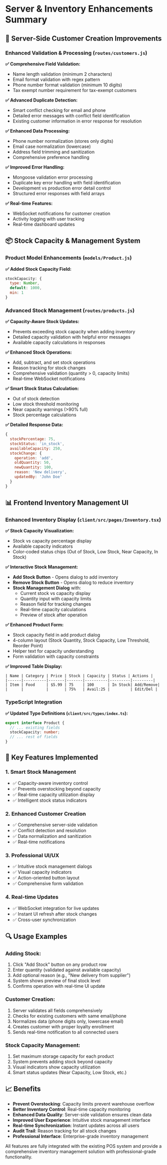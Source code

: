 # Server & Inventory Enhancements Summary

## 🔧 Server-Side Customer Creation Improvements

### Enhanced Validation & Processing (`routes/customers.js`)

**✅ Comprehensive Field Validation:**
- Name length validation (minimum 2 characters)
- Email format validation with regex pattern
- Phone number format validation (minimum 10 digits)
- Tax exempt number requirement for tax-exempt customers

**✅ Advanced Duplicate Detection:**
- Smart conflict checking for email and phone
- Detailed error messages with conflict field identification
- Existing customer information in error response for resolution

**✅ Enhanced Data Processing:**
- Phone number normalization (stores only digits)
- Email case normalization (lowercase)
- Address field trimming and sanitization
- Comprehensive preference handling

**✅ Improved Error Handling:**
- Mongoose validation error processing
- Duplicate key error handling with field identification
- Development vs production error detail control
- Structured error responses with field arrays

**✅ Real-time Features:**
- WebSocket notifications for customer creation
- Activity logging with user tracking
- Real-time dashboard updates

## 📦 Stock Capacity & Management System

### Product Model Enhancements (`models/Product.js`)

**✅ Added Stock Capacity Field:**
```javascript
stockCapacity: {
  type: Number,
  default: 1000,
  min: 1
}
```

### Advanced Stock Management (`routes/products.js`)

**✅ Capacity-Aware Stock Updates:**
- Prevents exceeding stock capacity when adding inventory
- Detailed capacity validation with helpful error messages
- Available capacity calculations in responses

**✅ Enhanced Stock Operations:**
- Add, subtract, and set stock operations
- Reason tracking for stock changes
- Comprehensive validation (quantity > 0, capacity limits)
- Real-time WebSocket notifications

**✅ Smart Stock Status Calculation:**
- Out of stock detection
- Low stock threshold monitoring
- Near capacity warnings (>90% full)
- Stock percentage calculations

**✅ Detailed Response Data:**
```javascript
{
  stockPercentage: 75,
  stockStatus: 'in_stock',
  availableCapacity: 250,
  stockChange: {
    operation: 'add',
    oldQuantity: 50,
    newQuantity: 100,
    reason: 'New delivery',
    updatedBy: 'John Doe'
  }
}
```

## 📊 Frontend Inventory Management UI

### Enhanced Inventory Display (`client/src/pages/Inventory.tsx`)

**✅ Stock Capacity Visualization:**
- Stock vs capacity percentage display
- Available capacity indicators
- Color-coded status chips (Out of Stock, Low Stock, Near Capacity, In Stock)

**✅ Interactive Stock Management:**
- **Add Stock Button** - Opens dialog to add inventory
- **Remove Stock Button** - Opens dialog to reduce inventory
- **Stock Management Dialog** with:
  - Current stock vs capacity display
  - Quantity input with capacity limits
  - Reason field for tracking changes
  - Real-time capacity calculations
  - Preview of stock after operation

**✅ Enhanced Product Form:**
- Stock capacity field in add product dialog
- 4-column layout (Stock Quantity, Stock Capacity, Low Threshold, Reorder Point)
- Helper text for capacity understanding
- Form validation with capacity constraints

**✅ Improved Table Display:**
```
| Name | Category | Price | Stock | Capacity | Status | Actions |
|------|----------|-------|-------|----------|---------|---------|
| Item | Food     | $5.99 | 75    | 100      | In Stock| Add/Remove|
|      |          |       | 75%   | Avail:25 |         | Edit/Del |
```

### TypeScript Integration

**✅ Updated Type Definitions (`client/src/types/index.ts`):**
```typescript
export interface Product {
  // ... existing fields
  stockCapacity: number;
  // ... rest of fields
}
```

## 🚀 Key Features Implemented

### 1. **Smart Stock Management**
- ✅ Capacity-aware inventory control
- ✅ Prevents overstocking beyond capacity
- ✅ Real-time capacity utilization display
- ✅ Intelligent stock status indicators

### 2. **Enhanced Customer Creation**
- ✅ Comprehensive server-side validation
- ✅ Conflict detection and resolution
- ✅ Data normalization and sanitization
- ✅ Real-time notifications

### 3. **Professional UI/UX**
- ✅ Intuitive stock management dialogs
- ✅ Visual capacity indicators
- ✅ Action-oriented button layout
- ✅ Comprehensive form validation

### 4. **Real-time Updates**
- ✅ WebSocket integration for live updates
- ✅ Instant UI refresh after stock changes
- ✅ Cross-user synchronization

## 🔍 Usage Examples

### Adding Stock:
1. Click "Add Stock" button on any product row
2. Enter quantity (validated against available capacity)
3. Add optional reason (e.g., "New delivery from supplier")
4. System shows preview of final stock level
5. Confirms operation with real-time UI update

### Customer Creation:
1. Server validates all fields comprehensively
2. Checks for existing customers with same email/phone
3. Normalizes data (phone digits only, lowercase email)
4. Creates customer with proper loyalty enrollment
5. Sends real-time notification to all connected users

### Stock Capacity Management:
1. Set maximum storage capacity for each product
2. System prevents adding stock beyond capacity
3. Visual indicators show capacity utilization
4. Smart status updates (Near Capacity, Low Stock, etc.)

## 📈 Benefits

- **Prevent Overstocking**: Capacity limits prevent warehouse overflow
- **Better Inventory Control**: Real-time capacity monitoring
- **Enhanced Data Quality**: Server-side validation ensures clean data
- **Improved User Experience**: Intuitive stock management interface
- **Real-time Synchronization**: Instant updates across all users
- **Audit Trail**: Reason tracking for all stock changes
- **Professional Interface**: Enterprise-grade inventory management

All features are fully integrated with the existing POS system and provide a comprehensive inventory management solution with professional-grade functionality.
